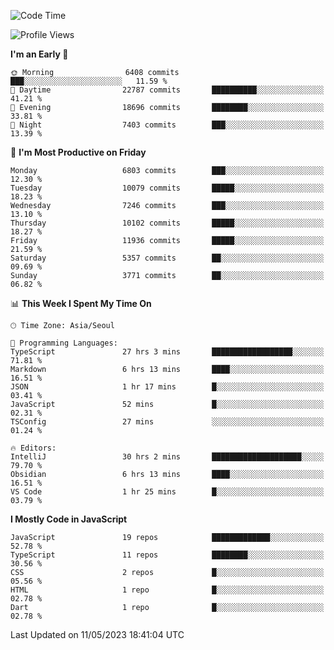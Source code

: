 <!--START_SECTION:waka-->
![Code Time](http://img.shields.io/badge/Code%20Time-4%2C875%20hrs%2014%20mins-blue)

![Profile Views](http://img.shields.io/badge/Profile%20Views-2-blue)

**I'm an Early 🐤** 

```text
🌞 Morning                6408 commits        ███░░░░░░░░░░░░░░░░░░░░░░   11.59 % 
🌆 Daytime                22787 commits       ██████████░░░░░░░░░░░░░░░   41.21 % 
🌃 Evening                18696 commits       ████████░░░░░░░░░░░░░░░░░   33.81 % 
🌙 Night                  7403 commits        ███░░░░░░░░░░░░░░░░░░░░░░   13.39 % 
```
📅 **I'm Most Productive on Friday** 

```text
Monday                   6803 commits        ███░░░░░░░░░░░░░░░░░░░░░░   12.30 % 
Tuesday                  10079 commits       █████░░░░░░░░░░░░░░░░░░░░   18.23 % 
Wednesday                7246 commits        ███░░░░░░░░░░░░░░░░░░░░░░   13.10 % 
Thursday                 10102 commits       █████░░░░░░░░░░░░░░░░░░░░   18.27 % 
Friday                   11936 commits       █████░░░░░░░░░░░░░░░░░░░░   21.59 % 
Saturday                 5357 commits        ██░░░░░░░░░░░░░░░░░░░░░░░   09.69 % 
Sunday                   3771 commits        ██░░░░░░░░░░░░░░░░░░░░░░░   06.82 % 
```


📊 **This Week I Spent My Time On** 

```text
🕑︎ Time Zone: Asia/Seoul

💬 Programming Languages: 
TypeScript               27 hrs 3 mins       ██████████████████░░░░░░░   71.81 % 
Markdown                 6 hrs 13 mins       ████░░░░░░░░░░░░░░░░░░░░░   16.51 % 
JSON                     1 hr 17 mins        █░░░░░░░░░░░░░░░░░░░░░░░░   03.41 % 
JavaScript               52 mins             █░░░░░░░░░░░░░░░░░░░░░░░░   02.31 % 
TSConfig                 27 mins             ░░░░░░░░░░░░░░░░░░░░░░░░░   01.24 % 

🔥 Editors: 
IntelliJ                 30 hrs 2 mins       ████████████████████░░░░░   79.70 % 
Obsidian                 6 hrs 13 mins       ████░░░░░░░░░░░░░░░░░░░░░   16.51 % 
VS Code                  1 hr 25 mins        █░░░░░░░░░░░░░░░░░░░░░░░░   03.79 % 
```

**I Mostly Code in JavaScript** 

```text
JavaScript               19 repos            █████████████░░░░░░░░░░░░   52.78 % 
TypeScript               11 repos            ████████░░░░░░░░░░░░░░░░░   30.56 % 
CSS                      2 repos             █░░░░░░░░░░░░░░░░░░░░░░░░   05.56 % 
HTML                     1 repo              █░░░░░░░░░░░░░░░░░░░░░░░░   02.78 % 
Dart                     1 repo              █░░░░░░░░░░░░░░░░░░░░░░░░   02.78 % 
```




 Last Updated on 11/05/2023 18:41:04 UTC
<!--END_SECTION:waka-->
